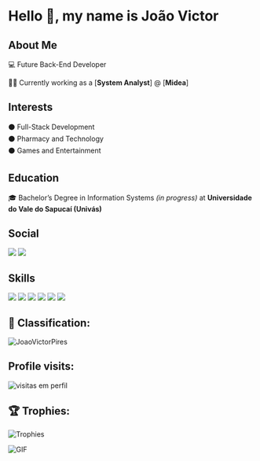 # Hello 👋, my name is João Victor

## About Me

💻 Future Back-End Developer  

👨‍💼 Currently working as a [**System Analyst**] @ [**Midea**]

## Interests

⚫ Full-Stack Development  
⚫ Pharmacy and Technology  
⚫ Games and Entertainment  

## Education

🎓 Bachelor’s Degree in Information Systems *(in progress)* at **Universidade do Vale do Sapucaí (Univás)**

## Social
<img src="https://img.shields.io/badge/Facebook-1877F2?style=for-the-badge&logo=facebook&logoColor=white" />
<img src="https://img.shields.io/badge/Instagram-E4405F?style=for-the-badge&logo=instagram&logoColor=white" />

## Skills
<img src="https://img.shields.io/badge/JavaScript-F7DF1E?style=for-the-badge&logo=javascript&logoColor=black"/>  
<img src="https://img.shields.io/badge/Node.js-43853D?style=for-the-badge&logo=node.js&logoColor=white"/>  
<img src="https://img.shields.io/badge/HTML5-E34F26?style=for-the-badge&logo=html5&logoColor=white"/>  
<img src="https://img.shields.io/badge/CSS-239120?&style=for-the-badge&logo=css3&logoColor=white"/>  
<img src="https://img.shields.io/badge/Python-14354C?style=for-the-badge&logo=python&logoColor=white"/>  
<img src="https://img.shields.io/badge/Java-ED8B00?style=for-the-badge&logo=java&logoColor=white"/>

## :100: Classification:
![JoaoVictorPires](https://github-readme-stats.vercel.app/api?username=JoaoVictorPires&theme=tokyonight&show_icons=true&hide_border=true&rank_icon=default)

## Profile visits:
![visitas em perfil](https://profile-counter.glitch.me/JoaoVictorPires/count.svg)

## 🏆 Trophies:
![Trophies](https://github-profile-trophy.vercel.app/?username=JoaoVictorPires&theme=tokyonight&no-frame=true)

![GIF](https://github.com/sindresorhus/sindresorhus/blob/main/under-construction.gif)
